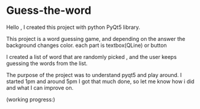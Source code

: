 # Guess-the-word

Hello , I created this project with python PyQt5 library. 

This project is a word guessing game, and depending on the answer the background changes color.  each part is textbox(QLine) or button

I created a list of word that are randomly picked , and the user keeps guessing the words from the list.

The purpose of the project was to understand pyqt5 and play around. I started 1pm and around 5pm I got that much done, so let me know how i did and what I can improve on.

(working progress:)
